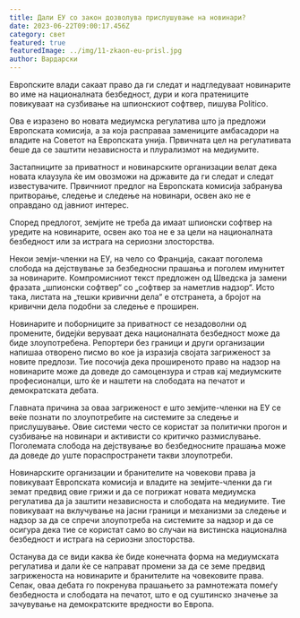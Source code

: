 ```yaml
---
title: Дали ЕУ со закон дозволува прислушување на новинари?
date: 2023-06-22T09:00:17.456Z
category: свет
featured: true
featuredImage: ../img/11-zkaon-eu-prisl.jpg
author: Вардарски
---
```

Европските влади сакаат право да ги следат и надгледуваат новинарите во име на националната безбедност, дури и кога пратениците повикуваат на сузбивање на шпионскиот софтвер, пишува Politico.

Ова е изразено во новата медиумска регулатива што ја предложи Европската комисија, а за која расправаа замениците амбасадори на владите на Советот на Европската унија. Првичната цел на регулативата беше да се заштити независноста и плурализмот на медиумите.

Застапниците за приватност и новинарските организации велат дека новата клаузула ќе им овозможи на државите да ги следат и следат известувачите. Првичниот предлог на Европската комисија забранува притворање, следење и следење на новинари, освен ако не е оправдано од јавниот интерес.

Според предлогот, земјите не треба да имаат шпионски софтвер на уредите на новинарите, освен ако тоа не е за цели на националната безбедност или за истрага на сериозни злосторства.

Некои земји-членки на ЕУ, на чело со Франција, сакаат поголема слобода на дејствување за безбедносни прашања и поголем имунитет за новинарите. Компромисниот текст предложен од Шведска ја замени фразата „шпионски софтвер“ со „софтвер за наметлив надзор“. Исто така, листата на „тешки кривични дела“ е отстранета, а бројот на кривични дела подобни за следење е проширен.

Новинарите и поборниците за приватност се незадоволни од промените, бидејќи веруваат дека националната безбедност може да биде злоупотребена. Репортери без граници и други организации напишаа отворено писмо во кое ја изразија својата загриженост за новите предлози. Тие посочија дека проширеното право на надзор на новинарите може да доведе до самоцензура и страв кај медиумските професионалци, што ќе и наштети на слободата на печатот и демократската дебата.

Главната причина за оваа загриженост е што земјите-членки на ЕУ се веќе познати по злоупотребите на системите за следење и прислушување. Овие системи често се користат за политички прогон и сузбивање на новинари и активисти со критичко размислување. Поголемата слобода на дејствување во безбедносните прашања може да доведе до уште пораспространети такви злоупотреби.

Новинарските организации и бранителите на човекови права ја повикуваат Европската комисија и владите на земјите-членки да ги земат предвид овие грижи и да се погрижат новата медиумска регулатива да ја заштити независноста и слободата на медиумите. Тие повикуваат на вклучување на јасни граници и механизми за следење и надзор за да се спречи злоупотреба на системите за надзор и да се осигура дека тие се користат само во случаи на вистинска национална безбедност и истрага на сериозни злосторства.

Останува да се види каква ќе биде конечната форма на медиумската регулатива и дали ќе се направат промени за да се земе предвид загриженоста на новинарите и бранителите на човековите права. Сепак, оваа дебата го покренува прашањето за рамнотежата помеѓу безбедноста и слободата на печатот, што е од суштинско значење за зачувување на демократските вредности во Европа.